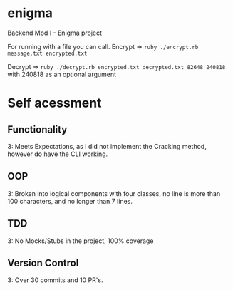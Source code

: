 # enigma
Backend Mod I - Enigma project


For running with a file you can call. 
Encrypt => 
`ruby ./encrypt.rb message.txt encrypted.txt`

Decrypt =>
`ruby ./decrypt.rb encrypted.txt decrypted.txt 82648 240818`
with 240818 as an optional argument

# Self acessment
## Functionality
3: Meets Expectations, as I did not implement the Cracking method, however do have the CLI working.
## OOP
3: Broken into logical components with four classes, no line is more than 100 characters, and no longer than 7 lines.
## TDD
3: No Mocks/Stubs in the project, 100% coverage
## Version Control
3: Over 30 commits and 10 PR's.
